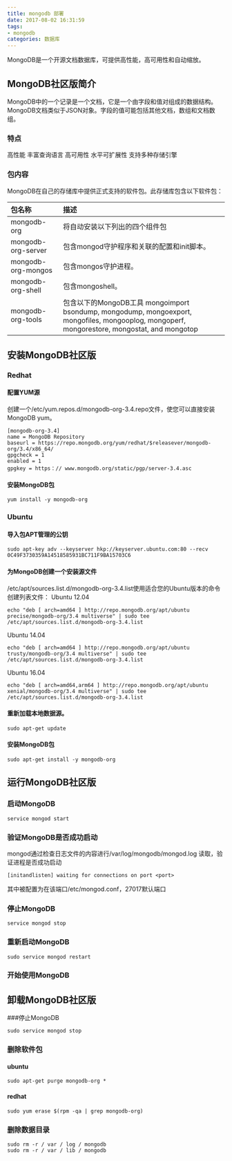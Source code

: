 ```yaml
---
title: mongodb 部署
date: 2017-08-02 16:31:59
tags:
- mongodb
categories: 数据库
---
```

MongoDB是一个开源文档数据库，可提供高性能，高可用性和自动缩放。
<!-- more -->
## MongoDB社区版简介
MongoDB中的一个记录是一个文档，它是一个由字段和值对组成的数据结构。MongoDB文档类似于JSON对象。字段的值可能包括其他文档，数组和文档数组。
### 特点
高性能
丰富查询语言
高可用性
水平可扩展性
支持多种存储引擎
### 包内容
MongoDB在自己的存储库中提供正式支持的软件包。此存储库包含以下软件包：

| 包名称 | 描述 |
|:-----|:-----|
| mongodb-org | 将自动安装以下列出的四个组件包 |
| mongodb-org-server | 包含mongod守护程序和关联的配置和init脚本。|
| mongodb-org-mongos | 包含mongos守护进程。 |
| mongodb-org-shell | 包含mongoshell。 |
| mongodb-org-tools | 包含以下的MongoDB工具 mongoimport bsondump, mongodump, mongoexport, mongofiles, mongooplog, mongoperf, mongorestore, mongostat, and mongotop |

## 安装MongoDB社区版
### Redhat
#### 配置YUM源
创建一个/etc/yum.repos.d/mongodb-org-3.4.repo文件，使您可以直接安装MongoDB yum。
```
[mongodb-org-3.4]
name = MongoDB Repository
baseurl = https://repo.mongodb.org/yum/redhat/$releasever/mongodb-org/3.4/x86_64/
gpgcheck = 1
enabled = 1
gpgkey = https：// www.mongodb.org/static/pgp/server-3.4.asc
```
#### 安装MongoDB包
```
yum install -y mongodb-org
```

### Ubuntu
#### 导入包APT管理的公钥
```
sudo apt-key adv --keyserver hkp://keyserver.ubuntu.com:80 --recv 0C49F3730359A14518585931BC711F9BA15703C6
```
#### 为MongoDB创建一个安装源文件
/etc/apt/sources.list.d/mongodb-org-3.4.list使用适合您的Ubuntu版本的命令创建列表文件：
Ubuntu 12.04
```
echo "deb [ arch=amd64 ] http://repo.mongodb.org/apt/ubuntu precise/mongodb-org/3.4 multiverse" | sudo tee /etc/apt/sources.list.d/mongodb-org-3.4.list
```
Ubuntu 14.04
```
echo "deb [ arch=amd64 ] http://repo.mongodb.org/apt/ubuntu trusty/mongodb-org/3.4 multiverse" | sudo tee /etc/apt/sources.list.d/mongodb-org-3.4.list
```
Ubuntu 16.04
```
echo "deb [ arch=amd64,arm64 ] http://repo.mongodb.org/apt/ubuntu xenial/mongodb-org/3.4 multiverse" | sudo tee /etc/apt/sources.list.d/mongodb-org-3.4.list
```

#### 重新加载本地数据源。
```
sudo apt-get update
```

#### 安装MongoDB包
```
sudo apt-get install -y mongodb-org
```

## 运行MongoDB社区版
### 启动MongoDB
```
service mongod start
```
### 验证MongoDB是否成功启动
mongod通过检查日志文件的内容进行/var/log/mongodb/mongod.log 读取，验证进程是否成功启动
```
[initandlisten] waiting for connections on port <port>
```
其中<port>被配置为在该端口/etc/mongod.conf，27017默认端口
### 停止MongoDB
```
service mongod stop
```
### 重新启动MongoDB
```
sudo service mongod restart
```
### 开始使用MongoDB

## 卸载MongoDB社区版

###停止MongoDB
```
sudo service mongod stop
```
### 删除软件包
#### ubuntu
```
sudo apt-get purge mongodb-org *
```
#### redhat
```
sudo yum erase $(rpm -qa | grep mongodb-org)
```
### 删除数据目录
```
sudo rm -r / var / log / mongodb
sudo rm -r / var / lib / mongodb
```
